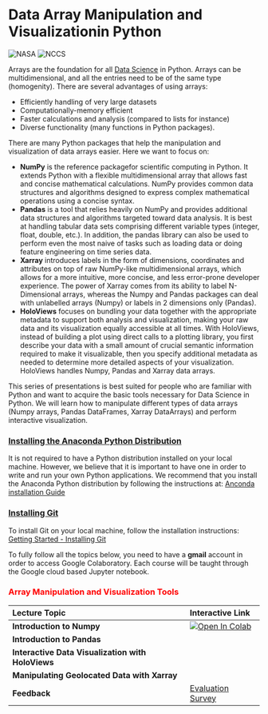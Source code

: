 # Data Array Manipulation and Visualizationin Python

![NASA](http://www.nasa.gov/sites/all/themes/custom/nasatwo/images/nasa-logo.svg) ![NCCS](https://www.nccs.nasa.gov/sites/default/files/NCCS_Logo_0.png)

Arrays are the foundation for all <a href="https://datascience.berkeley.edu/blog/python-data-science/">Data Science</a> in Python. Arrays can be multidimensional, and all the entries need to be of the same type (homogenity).
There are several advantages of using arrays:

- Efficiently handling of very large datasets
- Computationally-memory efficient
- Faster calculations and analysis (compared to lists for instance)
- Diverse functionality (many functions in Python packages). 

There are many Python packages that help the manipulation and visualization of data
arrays easier. Here we want to focus on:


- **NumPy** is the reference packagefor scientific computing in Python. It extends Python with a
flexible multidimensional array that allows fast and concise mathematical calculations. NumPy provides common data structures and algorithms designed to express complex
mathematical operations using a concise syntax.
- **Pandas** is a tool that relies heavily on NumPy and provides additional data structures and
algorithms targeted toward data analysis. It is best at handling tabular data sets comprising different variable types (integer, float, double, etc.). In addition, the pandas library can also be used to perform even the most naive of tasks such as loading data or doing feature engineering on time series data.
- **Xarray** introduces labels in the form of dimensions, coordinates and attributes on top of raw NumPy-like multidimensional arrays, which allows for a more intuitive, more concise, and less error-prone developer experience. The power of Xarray comes from its ability to label N-Dimensional arrays, whereas the Numpy and Pandas packages can deal with unlabelled arrays (Numpy) or labels in 2 dimensions only (Pandas). 
- **HoloViews** focuses on bundling your data together with the appropriate metadata to support both analysis and visualization, making your raw data and its visualization equally accessible at all times. With HoloViews, instead of building a plot using direct calls to a plotting library, you first describe your data with a small amount of crucial semantic information required to make it visualizable, then you specify additional metadata as needed to determine more detailed aspects of your visualization. HoloViews handles Numpy, Pandas and Xarray data arrays.


This series of presentations is best suited for people who are familiar with Python and want to acquire the basic tools necessary for Data Science in Python. 
We will learn how to manipulate different types of data arrays (Numpy arrays, Pandas DataFrames, Xarray DataArrays) and perform interactive visualization.


### [Installing the Anaconda Python Distribution](#)
It is not required to have a Python distribution installed on your local machine.
However, we believe that it is important to have one in order to write and run your own Python
applications. We recommend that you install
the Anaconda Python distribution by following the instructions at: [Anconda installation Guide](https://docs.continuum.io/anaconda/install/)

### [Installing Git](#)
To install Git on your local machine, follow the installation instructions: [Getting Started - Installing Git](https://git-scm.com/book/en/v2/Getting-Started-Installing-Git)


To fully follow all the topics below, you need to have a **gmail** account in order to access Google Colaboratory. Each course will be taught through the Google cloud based Jupyter notebook.


### <span style="color: red">Array Manipulation and Visualization Tools</span>

| Lecture Topic | Interactive Link | 
|:---|:---|
| **Introduction to Numpy** | [![Open In Colab](https://colab.research.google.com/assets/colab-badge.svg)](https://colab.research.google.com/github/astg606/py_materials/blob/master/numpy/introduction_numpy_new.ipynb) |
| **Introduction to Pandas** | |
| **Interactive Data Visualization with HoloViews**  |  | 
| **Manipulating Geolocated Data with Xarray**  |  | 
| **Feedback**  | <a href="https://www.surveymonkey.com/r/BW29DG6"> Evaluation Survey </a> | 



<!---
| **Introduction to Pandas** | ![Open In Colab](https://colab.research.google.com/assets/colab-badge.svg)](https://colab.research.google.com/github/astg606/py_materials/blob/master/pandas/introduction_pandas.ipynb) |
| **Interactive Data Visualization with HoloViews** | ![Open In Colab](https://colab.research.google.com/assets/colab-badge.svg)](https://colab.research.google.com/github/astg606/py_materials/blob/master/visualization/introduction_holoviews.ipynb) |
| **Manipulating Geolocated Data with Xarray** | ![Open In Colab](https://colab.research.google.com/assets/colab-badge.svg)](https://colab.research.google.com/github/astg606/py_materials/blob/master/xarray/introduction_xarray.ipynb) |
| 17:15-17:30 | **Feedback Session** |  |  |
| 17:15-17:30 | **Feedback Session** |  <a href="https://www.surveymonkey.com/r/PWQVXH5"> Evaluation Survey </a> | |
--->
